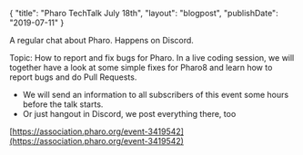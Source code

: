 {
"title": "Pharo TechTalk July 18th",
"layout": "blogpost",
"publishDate": "2019-07-11"
}

A regular chat about Pharo. Happens on Discord.

Topic: How to report and fix bugs for Pharo. In a live coding session, we will together have a look at some simple fixes for Pharo8 and learn how to report bugs and do Pull Requests. 

- We will send an information to all subscribers of this event some hours before the talk starts. 
- Or just hangout in Discord, we post everything there, too


[https://association.pharo.org/event-3419542](https://association.pharo.org/event-3419542)
